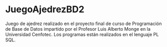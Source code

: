 # JuegoAjedrezBD2
Juego de ajedrez realizado en el proyecto final de curso de Programación de Base de Datos impartido por el  Profesor Luis  Alberto Monge en la Universidad Cenfotec. Los programas están realizados en el lenguaje PL SQL.

